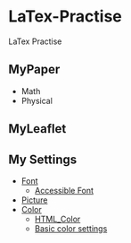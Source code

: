 # LaTex-Practise
LaTex Practise
## MyPaper
- Math
- Physical
## MyLeaflet
## My Settings
- [Font](My_Settings/Font)
  - [Accessible Font](My_Settings/Font/font4.pdf)
- [Picture](My_Settings/Pic)
- [Color](My_Settings/Color)
  - [HTML_Color](My_Settings/Color/HTML_color.pdf)
  - [Basic color settings](My_Settings/Color/Mycolor_test.pdf)
